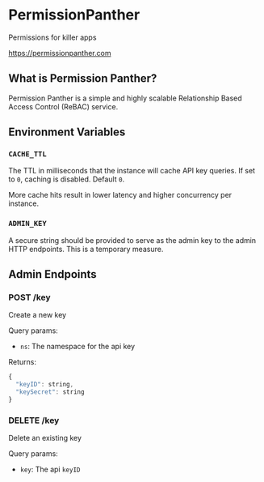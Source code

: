 # PermissionPanther
Permissions for killer apps

https://permissionpanther.com

## What is Permission Panther?

Permission Panther is a simple and highly scalable Relationship Based Access Control (ReBAC) service.

## Environment Variables

### `CACHE_TTL`

The TTL in milliseconds that the instance will cache API key queries. If set to `0`, caching is disabled. Default `0`.

More cache hits result in lower latency and higher concurrency per instance.

### `ADMIN_KEY`

A secure string should be provided to serve as the admin key to the admin HTTP endpoints. This is a temporary measure.

## Admin Endpoints

### POST /key

Create a new key

Query params:
  - `ns`: The namespace for the api key

Returns:
```js
{
  "keyID": string,
  "keySecret": string
}
```

### DELETE /key

Delete an existing key

Query params:
  - `key`: The api `keyID`
